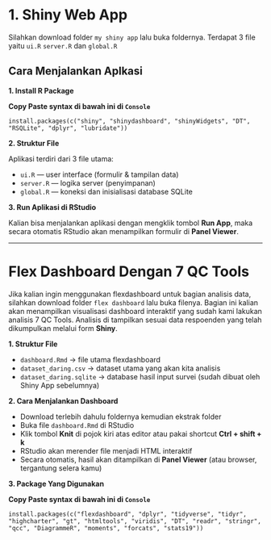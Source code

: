 # 1. Shiny Web App

Silahkan download folder `my shiny app` lalu buka foldernya. Terdapat 3 file yaitu `ui.R` `server.R` dan `global.R`

## Cara Menjalankan Aplkasi

**1. Install R Package**

  **Copy Paste syntax di bawah ini di `Console`**
  
  `install.packages(c("shiny", "shinydashboard", "shinyWidgets", "DT", "RSQLite", "dplyr", "lubridate"))`

**2. Struktur File**

  Aplikasi terdiri dari 3 file utama:

  - `ui.R` — user interface (formulir & tampilan data)
  - `server.R` — logika server (penyimpanan)
  - `global.R` — koneksi dan inisialisasi database SQLite

**3. Run Aplikasi di RStudio**

  Kalian bisa menjalankan aplikasi dengan mengklik tombol **Run App**, maka secara otomatis RStudio akan menampilkan formulir di **Panel Viewer**.

  ---

# Flex Dashboard Dengan 7 QC Tools

  Jika kalian ingin menggunakan flexdashboard untuk bagian analisis data, silahkan download folder `flex dashboard` lalu buka filenya. Bagian ini kalian akan menampilkan visualisasi dashboard interaktif yang sudah kami lakukan analisis 7 QC Tools. Analisis di tampilkan sesuai
  data respoenden yang telah dikumpulkan melalui form **Shiny**.

**1. Struktur File**
     
  - `dashboard.Rmd` → file utama flexdashboard
  - `dataset_daring.csv` → dataset utama yang akan kita analisis
  - `dataset_daring.sqlite` → database hasil input survei (sudah dibuat oleh Shiny App sebelumnya)
    
**2. Cara Menjalankan Dashboard**

  - Download terlebih dahulu foldernya kemudian ekstrak folder
  - Buka file `dashboard.Rmd` di RStudio
  - Klik tombol **Knit** di pojok kiri atas editor atau pakai shortcut **Ctrl + shift + k**
  - RStudio akan merender file menjadi HTML interaktif
  - Secara otomatis, hasil akan ditampilkan di **Panel Viewer** (atau browser, tergantung selera kamu)

**3. Package Yang Digunakan**

  **Copy Paste syntax di bawah ini di `Console`**
  
  `install.packages(c("flexdashboard", "dplyr", "tidyverse", "tidyr", "highcharter", "gt", "htmltools", "viridis", "DT", "readr", "stringr", "qcc", "DiagrammeR", "moments", "forcats", "stats19"))`

   
  
